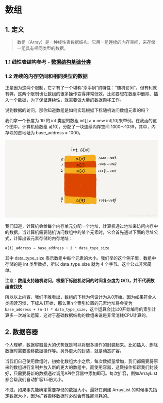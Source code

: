 # 数组

## 1. 定义

> 数组（Array）是一种线性表数据结构。它用一组连续的内存空间，来存储一组具有相同类型的数据。


### 1.1 线性表结构参考 - [数据结构基础分类](./../CLASSIFY.md)

### 1.2 连续的内存空间和相同类型的数据

正是因为这两个限制，它才有了一个堪称“杀手锏”的特性：“随机访问”。但有利就有弊，这两个限制也让数组的很多操作变得非常低效，比如要想在数组中删除、插入一个数据，为了保证连续性，就需要做大量的数据搬移工作。

说到数据的访问，那你知道数组是如何实现根据下标随机访问数组元素的吗？

我们拿一个长度为 10 的 int 类型的数组 int[] a = new int[10]来举例。在我画的这个图中，计算机给数组 a[10]，分配了一块连续内存空间 1000～1039，其中，内存块的首地址为 base_address = 1000。

![array memeory](./../../../../images/computer_science/arraymemory.png)

我们知道，计算机会给每个内存单元分配一个地址，计算机通过地址来访问内存中的数据。当计算机需要随机访问数组中的某个元素时，它会首先通过下面的寻址公式，计算出该元素存储的内存地址：
```c
a[i]_address = base_address + i * data_type_size
```
其中 data_type_size 表示数组中每个元素的大小。我们举的这个例子里，数组中存储的是 int 类型数据，所以 data_type_size 就为 4 个字节。这个公式非常简单。

注意：**数组支持随机访问，根据下标随机访问的时间复杂度为 O(1)，并不代表数组查找快**

所以以上内容，我们不难看出，数组的下标为何设计为从0开始。因为如果符合人类阅读习惯，下标从1开始，那么第n个索引位置的元素地址将会变为`base_address + (n-1) * data_type_size`，这个运算会比以0开始编号的索引计算多一次减法运算，这对于基础数据结构的数组来说是非常消耗CPU计算的。

## 2. 数据容器

个人理解，数据容器最大的优势就是可以将很多操作的封装起来。比如插入、删除数据时需要搬移数据操作等。另外更大的封装，就是动态扩容。

当我们自己使用数组时，初始化数组大小之后，每次数据量增加，我们都需要将原来的数组进行复制并放入新的更大的数组中，而使用容器，这鞋操作都帮我们封装好，只需要将新的数据通过调用API往容器中添加即可。每次扩容，例如ArrayList都会帮我们自动扩容1.5倍大小。

不过，如果事先能确定需要存储的数据大小，最好在创建 ArrayList 的时候事先指定数据大小，因为扩容搬移数据时必然会有性能消耗的。
